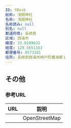 ```yaml
---
ID: fBnsb
総称: 浅間神社
名称: 浅間神社
名称読み: null
別名: null
都道府県: 長崎県
区域: 西海市
緯度: 33.0189632
経度: 129.5651163
郵便番号: 8573101
住所: 長崎県西海市崎戸町蠣浦郷１
---
```


## その他

### 参考URL

| URL | 説明          |
| --- | ------------- |
|     | OpenStreetMap |
